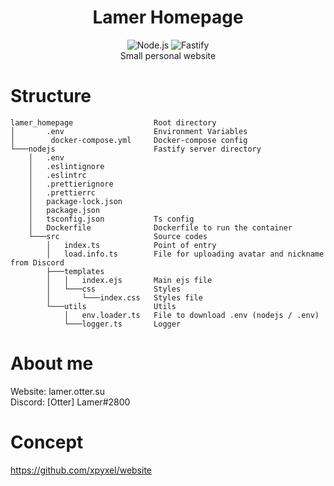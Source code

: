 <div align='center'>
  <h1>Lamer Homepage</h1>
  <img src="https://img.shields.io/badge/-Node-2C2F33?style=flat&logo=node.js" alt="Node.js">
  <img src="https://img.shields.io/badge/-Fastify-2C2F33?style=flat&logo=fastify" alt="Fastify"><br>
  Small personal website
</div>

# Structure
```
lamer_homepage                  Root directory
│       .env                    Environment Variables
│        docker-compose.yml     Docker-compose config
└───nodejs                      Fastify server directory
    │   .env
    │   .eslintignore
    │   .eslintrc
    │   .prettierignore
    │   .prettierrc
    │   package-lock.json
    │   package.json
    │   tsconfig.json           Ts config
    │   Dockerfile              Dockerfile to run the container
    └───src                     Source codes
        │   index.ts            Point of entry
        │   load.info.ts        File for uploading avatar and nickname from Discord
        ├───templates
        │   │   index.ejs       Main ejs file
        │   └───css             Styles
        │       └───index.css   Styles file
        └───utils               Utils
            │   env.loader.ts   File to download .env (nodejs / .env)
            └───logger.ts       Logger
```

# About me
Website: lamer.otter.su <br>
Discord: [Otter] Lamer#2800

# Concept
https://github.com/xpyxel/website